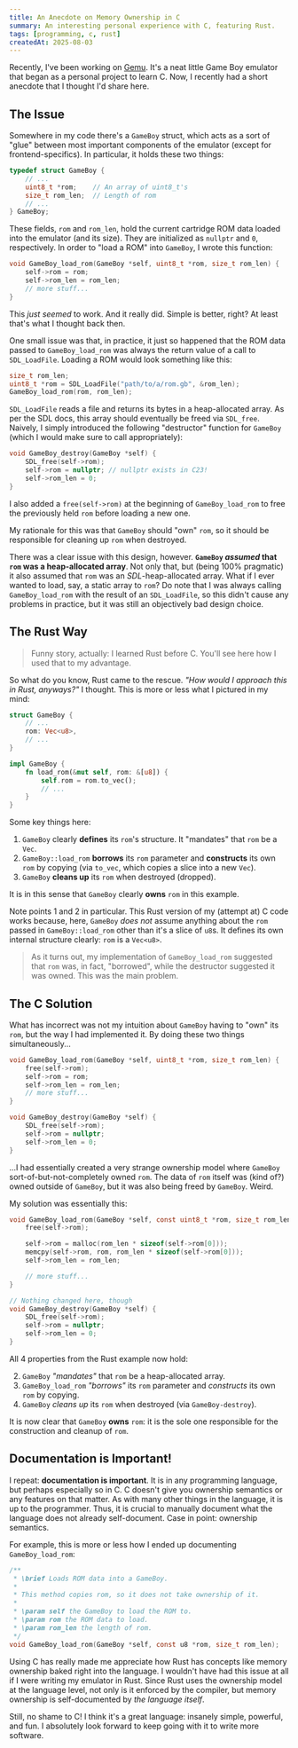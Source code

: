 ```yaml
---
title: An Anecdote on Memory Ownership in C
summary: An interesting personal experience with C, featuring Rust.
tags: [programming, c, rust]
createdAt: 2025-08-03
---
```


Recently, I've been working on [Gemu]. It's a neat little Game Boy emulator that began as a personal project to learn C. Now, I recently had a short anecdote that I thought I'd share here.

## The Issue

Somewhere in my code there's a `GameBoy` struct, which acts as a sort of "glue" between most important components of the emulator (except for frontend-specifics). In particular, it holds these two things:

```c
typedef struct GameBoy {
    // ...
    uint8_t *rom;    // An array of uint8_t's
    size_t rom_len;  // Length of rom
    // ...
} GameBoy;
```

These fields, `rom` and `rom_len`, hold the current cartridge ROM data loaded into the emulator (and its size). They are initialized as `nullptr` and `0`, respectively. In order to "load a ROM" into `GameBoy`, I wrote this function:

```c
void GameBoy_load_rom(GameBoy *self, uint8_t *rom, size_t rom_len) {
    self->rom = rom;
    self->rom_len = rom_len;
    // more stuff...
}
```

This _just seemed_ to work. And it really did. Simple is better, right? At least that's what I thought back then.

One small issue was that, in practice, it just so happened that the ROM data passed to `GameBoy_load_rom` was always the return value of a call to `SDL_LoadFile`. Loading a ROM would look something like this:

```c
size_t rom_len;
uint8_t *rom = SDL_LoadFile("path/to/a/rom.gb", &rom_len);
GameBoy_load_rom(rom, rom_len);
```

`SDL_LoadFile` reads a file and returns its bytes in a heap-allocated array. As per the SDL docs, this array should eventually be freed via `SDL_free`. Naively, I simply introduced the following "destructor" function for `GameBoy` (which I would make sure to call appropriately):

```c
void GameBoy_destroy(GameBoy *self) {
    SDL_free(self->rom);
    self->rom = nullptr; // nullptr exists in C23!
    self->rom_len = 0;
}
```

I also added a `free(self->rom)` at the beginning of `GameBoy_load_rom` to free the previously held `rom` before loading a new one.

My rationale for this was that `GameBoy` should "own" `rom`, so it should be responsible for cleaning up `rom` when destroyed.

There was a clear issue with this design, however. **`GameBoy` _assumed_ that `rom` was a heap-allocated array**. Not only that, but (being 100% pragmatic) it also assumed that `rom` was an _SDL_-heap-allocated array. What if I ever wanted to load, say, a static array to `rom`? Do note that I was always calling `GameBoy_load_rom` with the result of an `SDL_LoadFile`, so this didn't cause any problems in practice, but it was still an objectively bad design choice.

## The Rust Way

> Funny story, actually: I learned Rust before C. You'll see here how I used that to my advantage.

So what do you know, Rust came to the rescue. _"How would I approach this in Rust, anyways?"_ I thought. This is more or less what I pictured in my mind:

```rust
struct GameBoy {
    // ...
    rom: Vec<u8>,
    // ...
}

impl GameBoy {
    fn load_rom(&mut self, rom: &[u8]) {
        self.rom = rom.to_vec();
        // ...
    }
}
```

Some key things here:

1. `GameBoy` clearly **defines** its `rom`'s structure. It "mandates" that `rom` be a `Vec`.
2. `GameBoy::load_rom` **borrows** its `rom` parameter and **constructs** its own `rom` by copying (via `to_vec`, which copies a slice into a new `Vec`).
3. `GameBoy` **cleans up** its `rom` when destroyed (dropped).

It is in this sense that `GameBoy` clearly **owns** `rom` in this example.

Note points 1 and 2 in particular. This Rust version of my (attempt at) C code works because, here, `GameBoy` _does not_ assume anything about the `rom` passed in `GameBoy::load_rom` other than it's a slice of `u8`s. It defines its own internal structure clearly: `rom` is a `Vec<u8>`.

> As it turns out, my implementation of `GameBoy_load_rom` suggested that `rom` was, in fact, "borrowed", while the destructor suggested it was owned. This was the main problem.

## The C Solution

What has incorrect was not my intuition about `GameBoy` having to "own" its `rom`, but the way I had implemented it. By doing these two things simultaneously...

```c
void GameBoy_load_rom(GameBoy *self, uint8_t *rom, size_t rom_len) {
    free(self->rom);
    self->rom = rom;
    self->rom_len = rom_len;
    // more stuff...
}

void GameBoy_destroy(GameBoy *self) {
    SDL_free(self->rom);
    self->rom = nullptr;
    self->rom_len = 0;
}
```

...I had essentially created a very strange ownership model where `GameBoy` sort-of-but-not-completely owned `rom`. The data of `rom` itself was (kind of?) owned outside of `GameBoy`, but it was also being freed by `GameBoy`. Weird.

My solution was essentially this:

```c
void GameBoy_load_rom(GameBoy *self, const uint8_t *rom, size_t rom_len) {
    free(self->rom);

    self->rom = malloc(rom_len * sizeof(self->rom[0]));
    memcpy(self->rom, rom, rom_len * sizeof(self->rom[0]));
    self->rom_len = rom_len;

    // more stuff...
}

// Nothing changed here, though
void GameBoy_destroy(GameBoy *self) {
    SDL_free(self->rom);
    self->rom = nullptr;
    self->rom_len = 0;
}
```

All 4 properties from the Rust example now hold:

2. `GameBoy` _"mandates"_ that `rom` be a heap-allocated array.
3. `GameBoy_load_rom` _"borrows"_ its `rom` parameter and _constructs_ its own `rom` by copying.
4. `GameBoy` _cleans up_ its `rom` when destroyed (via `GameBoy-destroy`).

It is now clear that `GameBoy` **owns** `rom`: it is the sole one responsible for the construction and cleanup of `rom`.

## Documentation is Important!

I repeat: **documentation is important**. It is in any programming language, but perhaps especially so in C. C doesn't give you ownership semantics or any features on that matter. As with many other things in the language, it is up to the programmer. Thus, it is crucial to manually document what the language does not already self-document. Case in point: ownership semantics.

For example, this is more or less how I ended up documenting `GameBoy_load_rom`:

```c
/**
 * \brief Loads ROM data into a GameBoy.
 *
 * This method copies rom, so it does not take ownership of it.
 *
 * \param self the GameBoy to load the ROM to.
 * \param rom the ROM data to load.
 * \param rom_len the length of rom.
 */
void GameBoy_load_rom(GameBoy *self, const u8 *rom, size_t rom_len);
```

Using C has really made me appreciate how Rust has concepts like memory ownership baked right into the language. I wouldn't have had this issue at all if I were writing my emulator in Rust. Since Rust uses the ownership model at the language level, not only is it enforced by the compiler, but memory ownership is self-documented by _the language itself_.

Still, no shame to C! I think it's a great language: insanely simple, powerful, and fun. I absolutely look forward to keep going with it to write more software.

[Gemu]: https://github.com/Grazen0/gemu
